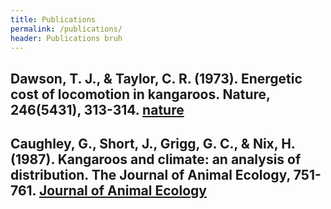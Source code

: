 ```yaml
---
title: Publications
permalink: /publications/
header: Publications bruh
---
```



## Dawson, T. J., & Taylor, C. R. (1973). Energetic cost of locomotion in kangaroos. Nature, 246(5431), 313-314. [nature](https://www.nature.com/articles/246313a0)



## Caughley, G., Short, J., Grigg, G. C., & Nix, H. (1987). Kangaroos and climate: an analysis of distribution. The Journal of Animal Ecology, 751-761. [Journal of Animal Ecology](https://www.jstor.org/stable/4946?casa_token=UKtJYl4yKkIAAAAA:Sq49krfYl3bits7eUZdBJwo2wyRJ0iuncPTuyeO2cZrST02Ltvb168T4fYYR7EwlkXXDQyEva3VBuh1FzM0sFlgXRHA4q7gYOTB2hRnxwM2u6OwrwJ1lbg&seq=1#metadata_info_tab_contents)
